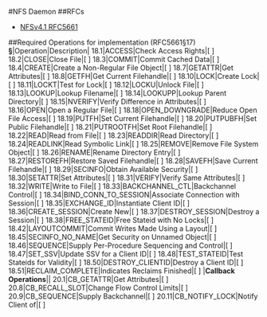 #NFS Daemon
##RFCs
- [NFSv4.1 RFC5661](https://tools.ietf.org/html/rfc5661)


##Required Operations for implementation (RFC5661§17)
**§**|Operation|Description|
18.1|ACCESS|Check Access Rights|[ ]
18.2|CLOSE|Close File|[ ]
18.3|COMMIT|Commit Cached Data|[ ]
18.4|CREATE|Create a Non-Regular File Object|[ ]
18.7|GETATTR|Get Attributes|[ ]
18.8|GETFH|Get Current Filehandle|[ ]
18.10|LOCK|Create Lock|[ ]
18.11|LOCKT|Test for Lock|[ ]
18.12|LOCKU|Unlock File|[ ]
18.13|LOOKUP|Lookup Filename|[ ]
18.14|LOOKUPP|Lookup Parent Directory|[ ]
18.15|NVERIFY|Verify Difference in Attributes|[ ]
18.16|OPEN|Open a Regular File|[ ]
18.18|OPEN_DOWNGRADE|Reduce Open File Access|[ ]
18.19|PUTFH|Set Current Filehandle|[ ]
18.20|PUTPUBFH|Set Public Filehandle|[ ]
18.21|PUTROOTFH|Set Root Filehandle|[ ]
18.22|READ|Read from File|[ ]
18.23|READDIR|Read Directory|[ ]
18.24|READLINK|Read Symbolic Link|[ ]
18.25|REMOVE|Remove File System Object|[ ]
18.26|RENAME|Rename Directory Entry|[ ]
18.27|RESTOREFH|Restore Saved Filehandle|[ ]
18.28|SAVEFH|Save Current Filehandle|[ ]
18.29|SECINFO|Obtain Available Security|[ ]
18.30|SETATTR|Set Attributes|[ ]
18.31|VERIFY|Verify Same Attributes|[ ]
18.32|WRITE|Write to File|[ ]
18.33|BACKCHANNEL_CTL|Backchannel Control|[ ]
18.34|BIND_CONN_TO_SESSION|Associate Connection with Session|[ ]
18.35|EXCHANGE_ID|Instantiate Client ID|[ ]
18.36|CREATE_SESSION|Create New|[ ]
18.37|DESTROY_SESSION|Destroy a Session|[ ]
18.38|FREE_STATEID|Free Stateid with No Locks|[ ]
18.42|LAYOUTCOMMIT|Commit Writes Made Using a Layout|[ ]
18.45|SECINFO_NO_NAME|Get Security on Unnamed Object|[ ]
18.46|SEQUENCE|Supply Per-Procedure Sequencing and Control|[ ]
18.47|SET_SSV|Update SSV for a Client ID|[ ]
18.48|TEST_STATEID|Test Stateids for Validity|[ ]
18.50|DESTROY_CLIENTID|Destroy a Client ID|[ ]
18.51|RECLAIM_COMPLETE|Indicates Reclaims Finished|[ ]
|**Callback Operations**||
20.1|CB_GETATTR|Get Attributes|[ ]
20.8|CB_RECALL_SLOT|Change Flow Control Limits|[ ]
20.9|CB_SEQUENCE|Supply Backchannel|[ ]
20.11|CB_NOTIFY_LOCK|Notify Client of|[ ]
